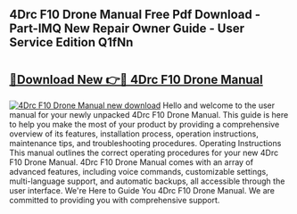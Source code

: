 ## 4Drc F10 Drone Manual Free Pdf Download - Part-lMQ New Repair Owner Guide - User Service Edition Q1fNn

# <h2><a href="http://bc42075.oget.top/?id=4Drc+F10+Drone+Manual">🔗Download New 👉🔴 4Drc F10 Drone Manual</a></h2>

[![4Drc F10 Drone Manual new download](https://i.imgur.com/5g1atiW.png)](http://bc42075.oget.top/?id=4Drc+F10+Drone+Manual)
Hello and welcome to the user manual for your newly unpacked 4Drc F10 Drone Manual. This guide is here to help you make the most of your product by providing a comprehensive overview of its features, installation process, operation instructions, maintenance tips, and troubleshooting procedures. Operating Instructions This manual outlines the correct operating procedures for your new 4Drc F10 Drone Manual. 4Drc F10 Drone Manual comes with an array of advanced features, including voice commands, customizable settings, multi-language support, and automatic backups, all accessible through the user interface. We're Here to Guide You 4Drc F10 Drone Manual. We are committed to providing you with comprehensive support.
